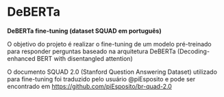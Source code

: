 # DeBERTa
**DeBERTa fine-tuning (dataset SQUAD em português)**

O objetivo do projeto é realizar o fine-tuning de um modelo pré-treinado para responder perguntas baseado na arquitetura DeBERTa (Decoding-enhanced BERT with disentangled attention)

O documento SQUAD 2.0 (Stanford Question Answering Dataset) utilizado para fine-tuning foi traduzido pelo usuário @piEsposito e pode ser encontrado em https://github.com/piEsposito/br-quad-2.0
